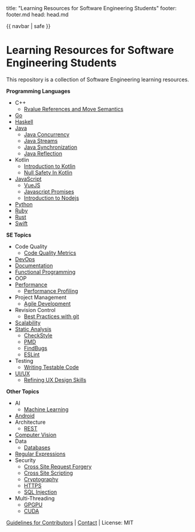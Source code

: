<frontmatter>
  title: "Learning Resources for Software Engineering Students"
  footer: footer.md
  head: head.md
</frontmatter>

{{ navbar | safe }}

<div class="website-content">

# Learning Resources for Software Engineering Students

This repository is a collection of Software Engineering learning resources.

**Programming Languages**
* C++
  * [Rvalue References and Move Semantics]({{baseUrl}}/contents/c++/rvalue.html)
* [Go]({{baseUrl}}/contents/go/Go.html)
* [Haskell]({{baseUrl}}/contents/haskell/Haskell.html)
* [Java]({{baseUrl}}/contents/java/Java.html)
  * [Java Concurrency]({{baseUrl}}/contents/java/JavaConcurrency.html)
  * [Java Streams]({{baseUrl}}/contents/java/streams-an-introduction.html)
  * [Java Synchronization]({{baseUrl}}/contents/java/JavaSynchronization.html)
  * [Java Reflection]({{baseUrl}}/contents/java/JavaReflections.html)
* Kotlin
  * [Introduction to Kotlin]({{baseUrl}}/contents/kotlin/kotlin.html)
  * [Null Safety In Kotlin]({{baseUrl}}/contents/kotlin/NullSafety.html)
* [JavaScript]({{baseUrl}}/contents/javascript/javascript.html)
  * [VueJS]({{baseUrl}}/contents/javascript/Javascript-framework-VueJs.html)
  * [Javascript Promises]({{baseUrl}}/contents/javascript/Javascript-promises.html)
  * [Introduction to Nodejs]({{baseUrl}}/contents/node/nodejs.html)
* [Python]({{baseUrl}}/contents/python/introduction-to-python.html)
* [Ruby]({{baseUrl}}/contents/ruby/Ruby.html)
* [Rust]({{baseUrl}}/contents/rust/Rust.html)
* [Swift]({{baseUrl}}/contents/swift/welcome-to-swift.html)

**SE Topics**

* Code Quality
  * [Code Quality Metrics]({{baseUrl}}/contents/codeQuality/CodeQualityMetrics.html)
* [DevOps]({{baseUrl}}/contents/devops/DevOps.html)
* [Documentation]({{baseUrl}}/contents/projectManagement/documentation.html)
* [Functional Programming]({{baseUrl}}/contents/functionalProgramming/intro.html)
* OOP
* [Performance]({{baseUrl}}/contents/performance/Performance.html)
  * [Performance Profiling]({{baseUrl}}/contents/performance/PerformanceProfiling.html)
* Project Management
  * [Agile Development]({{baseUrl}}/contents/projectManagement/AgileDevelopment.html)
* Revision Control
  * [Best Practices with git]({{baseUrl}}/contents/revisionControl/bestPracticesGit.html)
* [Scalability]({{baseUrl}}/contents/scalability/scalable-development.html)
* [Static Analysis]({{baseUrl}}/contents/staticAnalysis/intro.html)
  * [CheckStyle]({{baseUrl}}/contents/staticAnalysis/checkStyle.html)
  * [PMD]({{baseUrl}}/contents/staticAnalysis/PMD.html)
  * [FindBugs]({{baseUrl}}/contents/staticAnalysis/FindBugs.html)
  * [ESLint]({{baseUrl}}/contents/staticAnalysis/ESLint.html)
* Testing
  * [Writing Testable Code]({{baseUrl}}/contents/testing/writing-testable-code.html)
* [UI/UX]({{baseUrl}}/contents/uix/uix.html)
  * [Refining UX Design Skills]({{baseUrl}}/contents/uix/refining-ux-skills.html)

**Other Topics**

* AI
  * [Machine Learning]({{baseUrl}}/contents/ai/ml.html)
* [Android]({{baseUrl}}/contents/android/IntroToAndroid.html)
* Architecture
  * [REST]({{baseUrl}}/contents/architecture/RESTArchitecturalStyle.html)
* [Computer Vision]({{baseUrl}}/contents/computerVision/cv.html)
* Data
  * [Databases]({{baseUrl}}/contents/data/databases.html)
* [Regular Expressions]({{baseUrl}}/contents/regex/Regex.html)
* Security
  * [Cross Site Request Forgery]({{baseUrl}}/contents/security/crossSiteRequestForgery/crossSiteRequestForgery.html)
  * [Cross Site Scripting]({{baseUrl}}/contents/security/crossSiteScripting/crossSiteScripting.html)
  * [Cryptography]({{baseUrl}}/contents/security/cryptography.html)
  * [HTTPS]({{baseUrl}}/contents/security/Https.html)
  * [SQL Injection]({{baseUrl}}/contents/security/sqlInjection.html)
* Multi-Threading
  * [GPGPU]({{baseUrl}}/contents/gpgpu/gpgpu.html)
  * [CUDA]({{baseUrl}}/contents/gpgpu/cuda.html)



[Guidelines for Contributors](GuidelinesForContributors.html) | [Contact](Contact.html) | License: MIT

</div>
